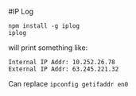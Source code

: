 #IP Log

```
npm install -g iplog
iplog
```

will print something like:

```
Internal IP Addr: 10.252.26.78
External IP Addr: 63.245.221.32
```

Can replace `ipconfig getifaddr en0`

